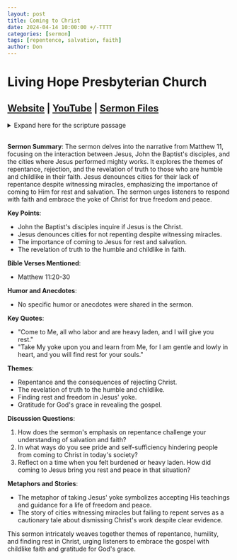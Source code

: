 ```yaml
---
layout: post
title: Coming to Christ
date: 2024-04-14 10:00:00 +/-TTTT
categories: [sermon]
tags: [repentence, salvation, faith]
author: Don
---
```

# Living Hope Presbyterian Church 

## [Website](https://www.livinghopepresbyterian.org/) | [YouTube](https://www.youtube.com/@LivingHopePresbyterianChurch) | [Sermon Files](https://github.com/jobian-ai/LHP-Sermons/tree/f541cdd7fade61b0d743fa669909c2fa05a46ba1/sermons/24-04-14)

<details closed>
  <summary>Expand here for the scripture passage</summary>
<br/><br/><b>Matthew 11</b>
<br/><br/><i>Matthew 11: 20 Then he began to denounce the cities where most of his mighty works had been done, because they did not repent. 21 “Woe to you, Chorazin! Woe to you, Bethsaida! For if the mighty works done in you had been done in Tyre and Sidon, they would have repented long ago in sackcloth and ashes. 22 But I tell you, it will be more bearable on the day of judgment for Tyre and Sidon than for you. 23 And you, Capernaum, will you be exalted to heaven? You will be brought down to Hades. For if the mighty works done in you had been done in Sodom, it would have remained until this day. 24 But I tell you that it will be more tolerable on the day of judgment for the land of Sodom than for you.”<br/><br/>
25 At that time Jesus declared, “I thank you, Father, Lord of heaven and earth, that you have hidden these things from the wise and understanding and revealed them to little children; 26 yes, Father, for such was your gracious will. 27 All things have been handed over to me by my Father, and no one knows the Son except the Father, and no one knows the Father except the Son and anyone to whom the Son chooses to reveal him. 28 Come to me, all who labor and are heavy laden, and I will give you rest. 29 Take my yoke upon you, and learn from me, for I am gentle and lowly in heart, and you will find rest for your souls. 30 For my yoke is easy, and my burden is light.”
<br/><br/></i>
ESV: The Holy Bible, English Standard Version ©2011 Crossway Bibles, a division of Good News Publishers.  All rights reserved.
<br/><br/>
</details>
<br/>

**Sermon Summary**:
The sermon delves into the narrative from Matthew 11, focusing on the interaction between Jesus, John the Baptist's disciples, and the cities where Jesus performed mighty works. It explores the themes of repentance, rejection, and the revelation of truth to those who are humble and childlike in their faith. Jesus denounces cities for their lack of repentance despite witnessing miracles, emphasizing the importance of coming to Him for rest and salvation. The sermon urges listeners to respond with faith and embrace the yoke of Christ for true freedom and peace.

**Key Points**:
- John the Baptist's disciples inquire if Jesus is the Christ.
- Jesus denounces cities for not repenting despite witnessing miracles.
- The importance of coming to Jesus for rest and salvation.
- The revelation of truth to the humble and childlike in faith.

**Bible Verses Mentioned**:
- Matthew 11:20-30

**Humor and Anecdotes**:
- No specific humor or anecdotes were shared in the sermon.

**Key Quotes**:
- "Come to Me, all who labor and are heavy laden, and I will give you rest."
- "Take My yoke upon you and learn from Me, for I am gentle and lowly in heart, and you will find rest for your souls."

**Themes**:
- Repentance and the consequences of rejecting Christ.
- The revelation of truth to the humble and childlike.
- Finding rest and freedom in Jesus' yoke.
- Gratitude for God's grace in revealing the gospel.

**Discussion Questions**:
1. How does the sermon's emphasis on repentance challenge your understanding of salvation and faith?
2. In what ways do you see pride and self-sufficiency hindering people from coming to Christ in today's society?
3. Reflect on a time when you felt burdened or heavy laden. How did coming to Jesus bring you rest and peace in that situation?

**Metaphors and Stories**:
- The metaphor of taking Jesus' yoke symbolizes accepting His teachings and guidance for a life of freedom and peace.
- The story of cities witnessing miracles but failing to repent serves as a cautionary tale about dismissing Christ's work despite clear evidence.

This sermon intricately weaves together themes of repentance, humility, and finding rest in Christ, urging listeners to embrace the gospel with childlike faith and gratitude for God's grace.
